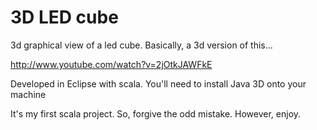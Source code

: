 3D LED cube
==========

3d graphical view of a led cube. Basically, a 3d version of this...

http://www.youtube.com/watch?v=2jOtkJAWFkE

Developed in Eclipse with scala. You'll need to install Java 3D onto your machine

It's my first scala project. So, forgive the odd mistake. However, enjoy.

